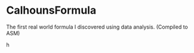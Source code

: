 # CalhounsFormula
The first real world formula I discovered using data analysis. (Compiled to ASM)

h